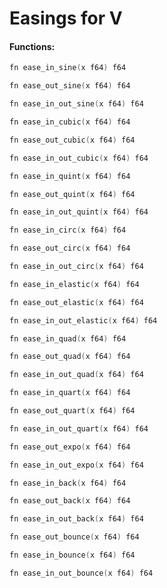 # Easings for V

#### Functions:

```v
fn ease_in_sine(x f64) f64
```
```v
fn ease_out_sine(x f64) f64
```
```v
fn ease_in_out_sine(x f64) f64
```
```v
fn ease_in_cubic(x f64) f64
```
```v
fn ease_out_cubic(x f64) f64
```
```v
fn ease_in_out_cubic(x f64) f64
```
```v
fn ease_in_quint(x f64) f64
```
```v
fn ease_out_quint(x f64) f64
```
```v
fn ease_in_out_quint(x f64) f64
```
```v
fn ease_in_circ(x f64) f64
```
```v
fn ease_out_circ(x f64) f64
```
```v
fn ease_in_out_circ(x f64) f64
```
```v
fn ease_in_elastic(x f64) f64
```
```v
fn ease_out_elastic(x f64) f64
```
```v
fn ease_in_out_elastic(x f64) f64
```
```v
fn ease_in_quad(x f64) f64
```
```v
fn ease_out_quad(x f64) f64
```
```v
fn ease_in_out_quad(x f64) f64
```
```v
fn ease_in_quart(x f64) f64
```
```v
fn ease_out_quart(x f64) f64
```
```v
fn ease_in_out_quart(x f64) f64
```
```v
fn ease_out_expo(x f64) f64
```
```v
fn ease_in_out_expo(x f64) f64
```
```v
fn ease_in_back(x f64) f64
```
```v
fn ease_out_back(x f64) f64
```
```v
fn ease_in_out_back(x f64) f64
```
```v
fn ease_out_bounce(x f64) f64
```
```v
fn ease_in_bounce(x f64) f64
```
```v
fn ease_in_out_bounce(x f64) f64
```
